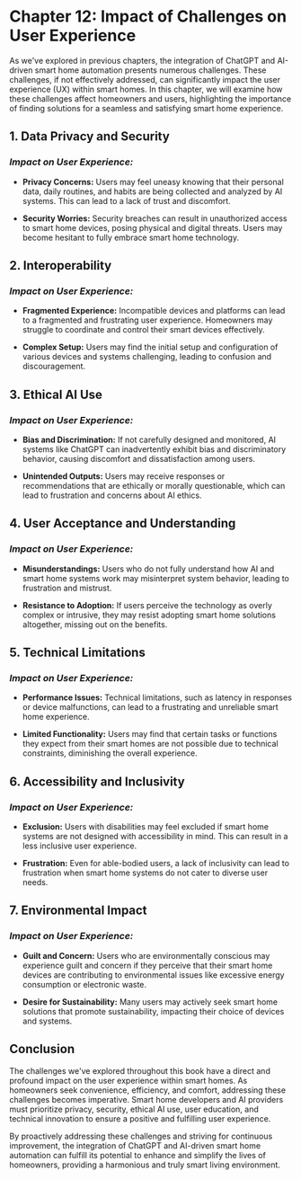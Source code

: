 Chapter 12: Impact of Challenges on User Experience
===================================================

As we've explored in previous chapters, the integration of ChatGPT and AI-driven smart home automation presents numerous challenges. These challenges, if not effectively addressed, can significantly impact the user experience (UX) within smart homes. In this chapter, we will examine how these challenges affect homeowners and users, highlighting the importance of finding solutions for a seamless and satisfying smart home experience.

**1. Data Privacy and Security**
--------------------------------

### *Impact on User Experience:*

* **Privacy Concerns:** Users may feel uneasy knowing that their personal data, daily routines, and habits are being collected and analyzed by AI systems. This can lead to a lack of trust and discomfort.

* **Security Worries:** Security breaches can result in unauthorized access to smart home devices, posing physical and digital threats. Users may become hesitant to fully embrace smart home technology.

**2. Interoperability**
-----------------------

### *Impact on User Experience:*

* **Fragmented Experience:** Incompatible devices and platforms can lead to a fragmented and frustrating user experience. Homeowners may struggle to coordinate and control their smart devices effectively.

* **Complex Setup:** Users may find the initial setup and configuration of various devices and systems challenging, leading to confusion and discouragement.

**3. Ethical AI Use**
---------------------

### *Impact on User Experience:*

* **Bias and Discrimination:** If not carefully designed and monitored, AI systems like ChatGPT can inadvertently exhibit bias and discriminatory behavior, causing discomfort and dissatisfaction among users.

* **Unintended Outputs:** Users may receive responses or recommendations that are ethically or morally questionable, which can lead to frustration and concerns about AI ethics.

**4. User Acceptance and Understanding**
----------------------------------------

### *Impact on User Experience:*

* **Misunderstandings:** Users who do not fully understand how AI and smart home systems work may misinterpret system behavior, leading to frustration and mistrust.

* **Resistance to Adoption:** If users perceive the technology as overly complex or intrusive, they may resist adopting smart home solutions altogether, missing out on the benefits.

**5. Technical Limitations**
----------------------------

### *Impact on User Experience:*

* **Performance Issues:** Technical limitations, such as latency in responses or device malfunctions, can lead to a frustrating and unreliable smart home experience.

* **Limited Functionality:** Users may find that certain tasks or functions they expect from their smart homes are not possible due to technical constraints, diminishing the overall experience.

**6. Accessibility and Inclusivity**
------------------------------------

### *Impact on User Experience:*

* **Exclusion:** Users with disabilities may feel excluded if smart home systems are not designed with accessibility in mind. This can result in a less inclusive user experience.

* **Frustration:** Even for able-bodied users, a lack of inclusivity can lead to frustration when smart home systems do not cater to diverse user needs.

**7. Environmental Impact**
---------------------------

### *Impact on User Experience:*

* **Guilt and Concern:** Users who are environmentally conscious may experience guilt and concern if they perceive that their smart home devices are contributing to environmental issues like excessive energy consumption or electronic waste.

* **Desire for Sustainability:** Many users may actively seek smart home solutions that promote sustainability, impacting their choice of devices and systems.

**Conclusion**
--------------

The challenges we've explored throughout this book have a direct and profound impact on the user experience within smart homes. As homeowners seek convenience, efficiency, and comfort, addressing these challenges becomes imperative. Smart home developers and AI providers must prioritize privacy, security, ethical AI use, user education, and technical innovation to ensure a positive and fulfilling user experience.

By proactively addressing these challenges and striving for continuous improvement, the integration of ChatGPT and AI-driven smart home automation can fulfill its potential to enhance and simplify the lives of homeowners, providing a harmonious and truly smart living environment.
